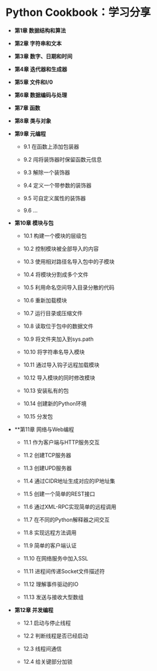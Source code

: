 # Python Cookbook：学习分享

* **第1章 数据结构和算法**


* **第2章 字符串和文本**


* **第3章 数字、日期和时间**


* **第4章 迭代器和生成器**


* **第5章 文件和I/0**


* **第6章 数据编码与处理**


* **第7章 函数**


* **第8章 类与对象**


* **第9章 元编程**

    * 9.1 在函数上添加包装器

    * 9.2 闯将装饰器时保留函数元信息

    * 9.3 解除一个装饰器

    * 9.4 定义一个带参数的装饰器

    * 9.5 可自定义属性的装饰器

    * 9.6 ...


* **第10章 模块与包**

    * 10.1 构建一个模块的层级包

    * 10.2 控制模块被全部导入的内容

    * 10.3 使用相对路径名导入包中的子模块

    * 10.4 将模块分割成多个文件

    * 10.5 利用命名空间导入目录分散的代码

    * 10.6 重新加载模块

    * 10.7 运行目录或压缩文件

    * 10.8 读取位于包中的数据文件

    * 10.9 将文件夹加入到sys.path

    * 10.10 将字符串名导入模块

    * 10.11 通过导入钩子远程加载模块

    * 10.12 导入模块的同时修改模块

    * 10.13 安装私有的包

    * 10.14 创建新的Python环境

    * 10.15 分发包


* **第11章 网络与Web编程

    * 11.1 作为客户端与HTTP服务交互

    * 11.2 创建TCP服务器

    * 11.3 创建UPD服务器

    * 11.4 通过CIDR地址生成对应的IP地址集

    * 11.5 创建一个简单的REST接口

    * 11.6 通过XML-RPC实现简单的远程调用

    * 11.7 在不同的Python解释器之间交互

    * 11.8 实现远程方法调用

    * 11.9 简单的客户端认证

    * 11.10 在网络服务中加入SSL

    * 11.11 进程间传递Socket文件描述符

    * 11.12 理解事件驱动的IO

    * 11.13 发送与接收大型数组


* **第12章 并发编程**

    * 12.1 启动与停止线程

    * 12.2 判断线程是否已经启动

    * 12.3 线程间通信

    * 12.4 给关键部分加锁






